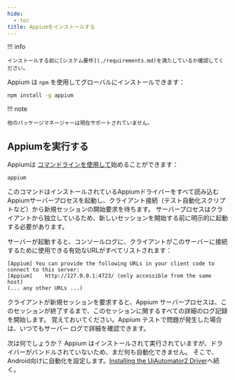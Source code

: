 ```yaml
---
hide:
  - toc
title: Appiumをインストールする
---
```


!!! info

```
インストールする前に[システム要件](./requirements.md)を満たしているか確認してください。
```

Appium は `npm` を使用してグローバルにインストールできます：

```bash
npm install -g appium
```

!!! note

```
他のパッケージマネージャーは現在サポートされていません。
```

## Appiumを実行する

Appiumは [コマンドラインを使用して](../cli/index.md)始めることができます：

```
appium
```

このコマンドはインストールされているAppiumドライバーをすべて読み込むAppiumサーバープロセスを起動し、クライアント接続（テスト自動化スクリプトなど）から新規セッションの開始要求を待ちます。
サーバープロセスはクライアントから独立しているため、新しいセッションを開始する前に明示的に起動する必要があります。

サーバーが起動すると、コンソールログに、クライアントがこのサーバーに接続するために使用できる有効なURLがすべてリストされます：

```
[Appium] You can provide the following URLs in your client code to connect to this server:
[Appium] 	http://127.0.0.1:4723/ (only accessible from the same host)
(... any other URLs ...)
```

クライアントが新規セッションを要求すると、Appium サーバープロセスは、このセッションが終了するまで、このセッションに関するすべての詳細のログ記録を開始します。 覚えておいてください。Appium テストで問題が発生した場合は、いつでもサーバー ログで詳細を確認できます。

次は何でしょうか？ Appium はインストールされて実行されていますが、ドライバーがバンドルされていないため、まだ何も自動化できません。 そこで、Android向けに自動化を設定します。[Installing the UiAutomator2 Driver](./uiauto2-driver.md)へ続く。
